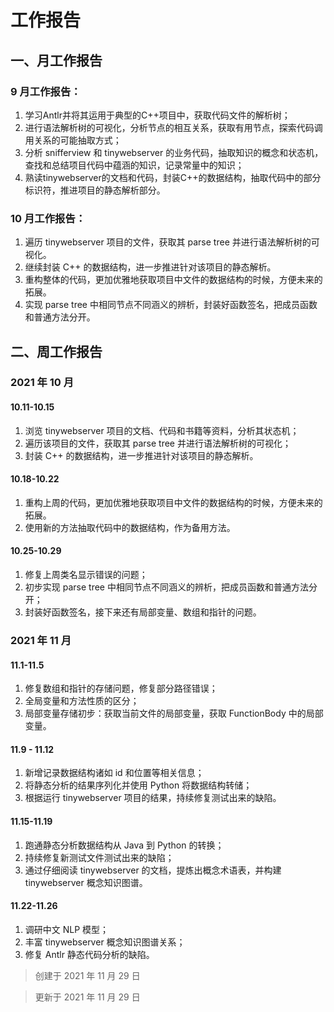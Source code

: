 # 工作报告

## 一、月工作报告

### 9 月工作报告：

1. 学习Antlr并将其运用于典型的C++项目中，获取代码文件的解析树；
2. 进行语法解析树的可视化，分析节点的相互关系，获取有用节点，探索代码调用关系的可能抽取方式；
3. 分析 snifferview 和 tinywebserver 的业务代码，抽取知识的概念和状态机，查找和总结项目代码中蕴涵的知识，记录常量中的知识；
4. 熟读tinywebserver的文档和代码，封装C++的数据结构，抽取代码中的部分标识符，推进项目的静态解析部分。

### 10 月工作报告：

1. 遍历 tinywebserver 项目的文件，获取其 parse tree 并进行语法解析树的可视化。
2. 继续封装 C++ 的数据结构，进一步推进针对该项目的静态解析。
3. 重构整体的代码，更加优雅地获取项目中文件的数据结构的时候，方便未来的拓展。
4. 实现 parse tree 中相同节点不同涵义的辨析，封装好函数签名，把成员函数和普通方法分开。

## 二、周工作报告

### 2021 年 10 月

#### 10.11-10.15

1. 浏览 tinywebserver 项目的文档、代码和书籍等资料，分析其状态机；
2. 遍历该项目的文件，获取其 parse tree 并进行语法解析树的可视化；
3. 封装 C++ 的数据结构，进一步推进针对该项目的静态解析。

#### 10.18-10.22

1. 重构上周的代码，更加优雅地获取项目中文件的数据结构的时候，方便未来的拓展。
2. 使用新的方法抽取代码中的数据结构，作为备用方法。

#### 10.25-10.29

1. 修复上周类名显示错误的问题；
2. 初步实现 parse tree 中相同节点不同涵义的辨析，把成员函数和普通方法分开；
3. 封装好函数签名，接下来还有局部变量、数组和指针的问题。

### 2021 年 11 月

#### 11.1-11.5

1. 修复数组和指针的存储问题，修复部分路径错误；
2. 全局变量和方法性质的区分；
3. 局部变量存储初步：获取当前文件的局部变量，获取 FunctionBody 中的局部变量。

#### 11.9 - 11.12

1. 新增记录数据结构诸如 id 和位置等相关信息；
2. 将静态分析的结果序列化并使用 Python 将数据结构转储；
3. 根据运行 tinywebserver 项目的结果，持续修复测试出来的缺陷。

#### 11.15-11.19

1. 跑通静态分析数据结构从 Java 到 Python 的转换；
2. 持续修复新测试文件测试出来的缺陷；
3. 通过仔细阅读 tinywebserver 的文档，提炼出概念术语表，并构建 tinywebserver 概念知识图谱。

#### 11.22-11.26

1. 调研中文 NLP 模型；
2. 丰富 tinywebserver 概念知识图谱关系；
3. 修复 Antlr 静态代码分析的缺陷。


> 创建于 2021 年 11 月 29 日


> 更新于 2021 年 11 月 29 日